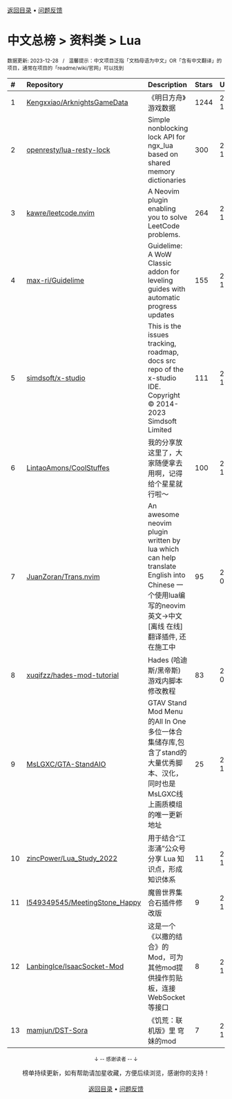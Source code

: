 <a href="https://github.com/GrowingGit/GitHub-Chinese-Top-Charts#github中文排行榜">返回目录</a> • <a href="/content/docs/feedback.md">问题反馈</a>

# 中文总榜 > 资料类 > Lua
<sub>数据更新: 2023-12-28&nbsp;&nbsp;&nbsp;/&nbsp;&nbsp;&nbsp;温馨提示：中文项目泛指「文档母语为中文」OR「含有中文翻译」的项目，通常在项目的「readme/wiki/官网」可以找到</sub>

|#|Repository|Description|Stars|Updated|
|:-|:-|:-|:-|:-|
|1|[Kengxxiao/ArknightsGameData](https://github.com/Kengxxiao/ArknightsGameData)|《明日方舟》游戏数据|1244|2023-12-22|
|2|[openresty/lua-resty-lock](https://github.com/openresty/lua-resty-lock)|Simple nonblocking lock API for ngx_lua based on shared memory dictionaries|300|2023-11-23|
|3|[kawre/leetcode.nvim](https://github.com/kawre/leetcode.nvim)|A Neovim plugin enabling you to solve LeetCode problems.|264|2023-12-26|
|4|[max-ri/Guidelime](https://github.com/max-ri/Guidelime)|Guidelime: A WoW Classic addon for leveling guides with automatic progress updates|155|2023-12-19|
|5|[simdsoft/x-studio](https://github.com/simdsoft/x-studio)|This is the issues tracking, roadmap, docs src repo of the x-studio IDE. Copyright © 2014-2023 Simdsoft Limited|111|2023-10-29|
|6|[LintaoAmons/CoolStuffes](https://github.com/LintaoAmons/CoolStuffes)|我的分享放这里了，大家随便拿去用啊，记得给个星星就行啦～|100|2023-12-17|
|7|[JuanZoran/Trans.nvim](https://github.com/JuanZoran/Trans.nvim)|An awesome neovim plugin written by lua which can help translate English into Chinese 一个使用lua编写的neovim英文->中文[离线    在线]翻译插件, 还在施工中|95|2023-09-08|
|8|[xuqifzz/hades-mod-tutorial](https://github.com/xuqifzz/hades-mod-tutorial)|Hades (哈迪斯/黑帝斯) 游戏内脚本修改教程|83|2023-07-12|
|9|[MsLGXC/GTA-StandAIO](https://github.com/MsLGXC/GTA-StandAIO)|GTAV Stand Mod Menu的All In One多位一体合集储存库,包含了stand的大量优秀脚本、汉化，同时也是MsLGXC线上画质模组的唯一更新地址|25|2023-12-14|
|10|[zincPower/Lua_Study_2022](https://github.com/zincPower/Lua_Study_2022)|用于结合“江澎涌”公众号分享 Lua 知识点，形成知识体系|11|2023-11-24|
|11|[l549349545/MeetingStone_Happy](https://github.com/l549349545/MeetingStone_Happy)|魔兽世界集合石插件修改版|9|2023-11-16|
|12|[LanbingIce/IsaacSocket-Mod](https://github.com/LanbingIce/IsaacSocket-Mod)|这是一个《以撒的结合》的Mod，可为其他mod提供操作剪贴板，连接WebSocket等接口|8|2023-12-25|
|13|[mamjun/DST-Sora](https://github.com/mamjun/DST-Sora)|《饥荒：联机版》里 穹妹的mod|7|2023-12-23|

<div align="center">
    <p><sub>↓ -- 感谢读者 -- ↓</sub></p>
    榜单持续更新，如有帮助请加星收藏，方便后续浏览，感谢你的支持！
</div>

<br/>

<div align="center"><a href="https://github.com/GrowingGit/GitHub-Chinese-Top-Charts#github中文排行榜">返回目录</a> • <a href="/content/docs/feedback.md">问题反馈</a></div>
